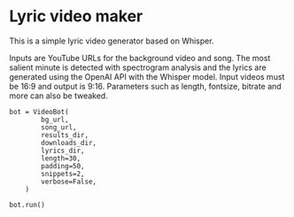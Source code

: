 # Lyric video maker

This is a simple lyric video generator based on Whisper.

Inputs are YouTube URLs for the background video and song.
The most salient minute is detected with spectrogram analysis and the lyrics are generated using the OpenAI API with the Whisper model. 
Input videos must be 16:9 and output is 9:16. Parameters such as length, fontsize, bitrate and more can also be tweaked.


````
bot = VideoBot(
        bg_url,
        song_url,
        results_dir,
        downloads_dir,
        lyrics_dir,
        length=30,
        padding=50,
        snippets=2,
        verbose=False,
    )
    
bot.run()
